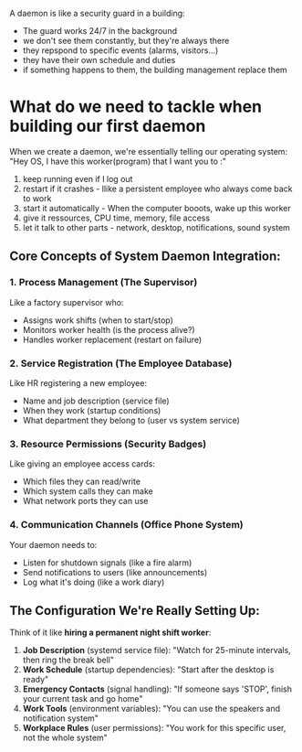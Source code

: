 A daemon is like a security guard in a building:
- The guard works 24/7 in the background
- we don't see them constantly, but they're always there
- they repspond to specific events (alarms, visitors...)
- they have their own schedule and duties
- if something happens to them, the building management replace them

# What do we need to tackle when building our first daemon
When we create a daemon, we're essentially telling our operating system:
"Hey OS, I have this worker(program) that I want you to :"
1. keep running even if I log out
2. restart if it crashes - llike a persistent employee who always come back to work
3. start it automatically - When the computer booots, wake up this worker
4. give it ressources, CPU time, memory, file access
5. let it talk to other parts - network, desktop, notifications, sound system

## Core Concepts of System Daemon Integration:

### 1. **Process Management** (The Supervisor)

Like a factory supervisor who:

- Assigns work shifts (when to start/stop)
- Monitors worker health (is the process alive?)
- Handles worker replacement (restart on failure)

### 2. **Service Registration** (The Employee Database)

Like HR registering a new employee:

- Name and job description (service file)
- When they work (startup conditions)
- What department they belong to (user vs system service)

### 3. **Resource Permissions** (Security Badges)

Like giving an employee access cards:

- Which files they can read/write
- Which system calls they can make
- What network ports they can use

### 4. **Communication Channels** (Office Phone System)

Your daemon needs to:

- Listen for shutdown signals (like a fire alarm)
- Send notifications to users (like announcements)
- Log what it's doing (like a work diary)

## The Configuration We're Really Setting Up:

Think of it like **hiring a permanent night shift worker**:

1. **Job Description** (systemd service file): "Watch for 25-minute intervals, then ring the break bell"
2. **Work Schedule** (startup dependencies): "Start after the desktop is ready"
3. **Emergency Contacts** (signal handling): "If someone says 'STOP', finish your current task and go home"
4. **Work Tools** (environment variables): "You can use the speakers and notification system"
5. **Workplace Rules** (user permissions): "You work for this specific user, not the whole system"